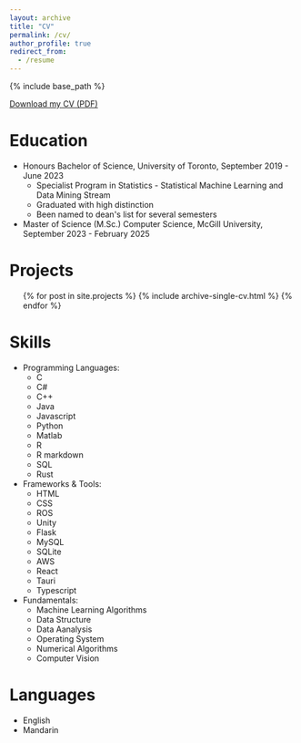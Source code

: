 ```yaml
---
layout: archive
title: "CV"
permalink: /cv/
author_profile: true
redirect_from:
  - /resume
---
```


{% include base_path %}

<a href="/files/DuHan_Resume.pdf" download>Download my CV (PDF)</a>

Education
======
* Honours Bachelor of Science, University of Toronto, September 2019 - June 2023
  * Specialist Program in Statistics - Statistical Machine Learning and Data Mining Stream
  * Graduated with high distinction
  * Been named to dean's list for several semesters
* Master of Science (M.Sc.) Computer Science, McGill University, September 2023 - February 2025


Projects
======
  <ul>{% for post in site.projects %}
    {% include archive-single-cv.html %}
  {% endfor %}</ul>

 
Skills
======
* Programming Languages:
  * C
  * C#
  * C++
  * Java
  * Javascript
  * Python
  * Matlab
  * R
  * R markdown
  * SQL
  * Rust
* Frameworks & Tools:
  * HTML
  * CSS
  * ROS
  * Unity
  * Flask
  * MySQL
  * SQLite
  * AWS
  * React
  * Tauri
  * Typescript
* Fundamentals:
  * Machine Learning Algorithms
  * Data Structure
  * Data Aanalysis
  * Operating System
  * Numerical Algorithms
  * Computer Vision

  
Languages
======
* English
* Mandarin

